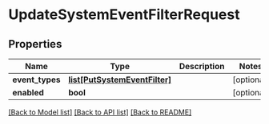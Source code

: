 # UpdateSystemEventFilterRequest

## Properties
Name | Type | Description | Notes
------------ | ------------- | ------------- | -------------
**event_types** | [**list[PutSystemEventFilter]**](PutSystemEventFilter.md) |  | [optional] 
**enabled** | **bool** |  | [optional] 

[[Back to Model list]](../README.md#documentation-for-models) [[Back to API list]](../README.md#documentation-for-api-endpoints) [[Back to README]](../README.md)


